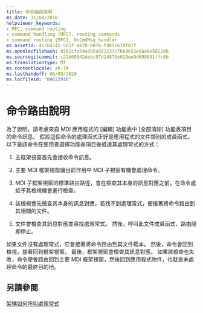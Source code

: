 ```yaml
---
title: 命令路由說明
ms.date: 11/04/2016
helpviewer_keywords:
- MFC, command routing
- command handling [MFC], routing commands
- command routing [MFC], OnCmdMsg handler
ms.assetid: 4b7b4741-565f-4878-b076-fd85c670f87f
ms.openlocfilehash: d362cfe54a9b5a562237c7bb9632edae6e58228b
ms.sourcegitcommit: c21b05042debc97d14875e019ee9d698691ffc0b
ms.translationtype: MT
ms.contentlocale: zh-TW
ms.lasthandoff: 06/09/2020
ms.locfileid: "84622916"
---
```

# <a name="command-routing-illustration"></a>命令路由說明

為了說明，請考慮來自 MDI 應用程式的 [編輯] 功能表中 [全部清除] 功能表項目的命令訊息。 假設這個命令的處理函式正好是應用程式的文件類別的成員函式。 以下是該命令在使用者選擇功能表項目後抵達其處理常式的方式：

1. 主框架視窗首先會接收命令訊息。

1. 主要 MDI 框架視窗讓目前作用中 MDI 子視窗有機會處理命令。

1. MDI 子框架視窗的標準路由路徑，會在檢查其本身的訊息對應之前，在命令處給予其檢視機會進行檢查。

1. 該檢視會先檢查其本身的訊息對應，若找不到處理常式，便接著將命令路由到其相關的文件。

1. 文件會檢查其訊息對應並尋找處理常式。 然後，呼叫此文件成員函式，路由隨即停止。

如果文件沒有處理常式，它會接著將命令路由到其文件範本。 然後，命令會回到檢視，接著回到框架視窗。 最後，框架視窗會檢查其訊息對應。 如果該檢查也失敗，命令便會路由回到主要 MDI 框架視窗，然後回到應用程式物件，也就是未處理命令的最終目的地。

## <a name="see-also"></a>另請參閱

[架構如何呼叫處理常式](how-the-framework-calls-a-handler.md)
